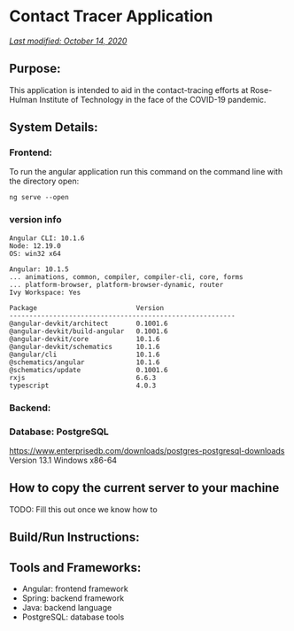 # Contact Tracer Application
<i> <ins> Last modified: October 14, 2020 </ins> </i>

## Purpose: 
This application is intended to aid in the contact-tracing efforts at Rose-Hulman Institute of Technology in the face of the COVID-19 pandemic. 

## System Details: 
### Frontend:
To run the angular application run this command on the command line with the directory open:

    ng serve --open

<h3> version info </h3>
    
    Angular CLI: 10.1.6
    Node: 12.19.0
    OS: win32 x64

    Angular: 10.1.5
    ... animations, common, compiler, compiler-cli, core, forms
    ... platform-browser, platform-browser-dynamic, router
    Ivy Workspace: Yes

    Package                         Version
    ---------------------------------------------------------
    @angular-devkit/architect       0.1001.6
    @angular-devkit/build-angular   0.1001.6
    @angular-devkit/core            10.1.6
    @angular-devkit/schematics      10.1.6
    @angular/cli                    10.1.6
    @schematics/angular             10.1.6
    @schematics/update              0.1001.6
    rxjs                            6.6.3
    typescript                      4.0.3


### Backend: 


### Database: PostgreSQL
https://www.enterprisedb.com/downloads/postgres-postgresql-downloads
Version 13.1 Windows x86-64


## How to copy the current server to your machine
TODO: Fill this out once we know how to


## Build/Run Instructions: 

## Tools and Frameworks: 
* Angular: frontend framework 
* Spring: backend framework 
* Java: backend language 
* PostgreSQL: database tools
